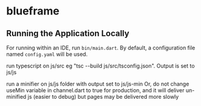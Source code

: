 # blueframe

## Running the Application Locally

For running within an IDE, run `bin/main.dart`. By default, a configuration file named `config.yaml` will be used.

run typescript on js/src eg "tsc --build js/src/tsconfig.json". Output is set to js/js

run a minifier on js/js folder with output set to js/js-min
Or,
do not change useMin variable in channel.dart to true for production, and it will deliver un-minified js (easier to debug) but pages may be delivered more slowly

